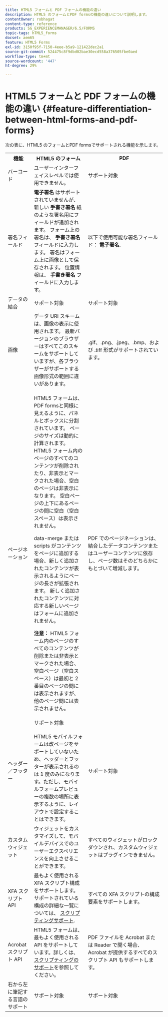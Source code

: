 ```yaml
---
title: HTML5 フォームと PDF フォームの機能の違い
description: HTML5 のフォームとPDF formsの機能の違いについて説明します。
contentOwner: robhagat
content-type: reference
products: SG_EXPERIENCEMANAGER/6.5/FORMS
topic-tags: hTML5_forms
docset: aem65
feature: HTML5 Forms
exl-id: 3150f95f-7150-4eee-b5a9-121422dec2a1
source-git-commit: 524475c8f9dbd02bae30ecd558a376505fbe0aed
workflow-type: tm+mt
source-wordcount: '447'
ht-degree: 29%

---
```


# HTML5 フォームと PDF フォームの機能の違い {#feature-differentiation-between-html-forms-and-pdf-forms}

次の表に、HTML5 のフォームとPDF formsでサポートされる機能を示します。

<table>
 <tbody>
  <tr>
   <th>機能</th>
   <th>HTML5 のフォーム</th>
   <th>PDF</th>
  </tr>
  <tr>
   <td>バーコード<br /> </td>
   <td>ユーザーインターフェイスレベルでは使用できません。 </td>
   <td>サポート対象</td>
  </tr>
  <tr>
   <td>署名フィールド<br /> </td>
   <td><strong>電子署名</strong> はサポートされていませんが、新しい <strong>手書き署名</strong> 紙のような署名用にフィールドが追加されます。 フォーム上の署名は、 <strong>手書き署名</strong> フィールドに入力します。 署名はフォーム上に画像として保存されます。 位置情報は、 <strong>手書き署名</strong> フィールドに入力します。</td>
   <td>以下で使用可能な署名フィールド： <strong>電子署名</strong>.</td>
  </tr>
  <tr>
   <td>データの結合</td>
   <td>サポート対象</td>
   <td>サポート対象</td>
  </tr>
  <tr>
   <td>画像</td>
   <td>データ URI スキームは、画像の表示に使用されます。 最新バージョンのブラウザーはすべてこのスキームをサポートしていますが、各ブラウザーがサポートする画像形式の範囲に違いがあります。<br /> </td>
   <td>.gif、.png、.jpeg、.bmp、および .tiff 形式がサポートされています。</td>
  </tr>
  <tr>
   <td>ページネーション<br /> </td>
   <td><p>HTML5 フォームは、PDF formsと同様に見えるように、パネルとボックスに分割されています。 ページのサイズは動的に計算されます。 HTML5 フォーム内のページのすべてのコンテンツが削除されたり、非表示とマークされた場合、空白のページは非表示になります。 空白ページの上下にあるページの間に空白（空白スペース）は表示されません。</p> <p>data-merge または scripts がコンテンツをページに追加する場合、新しく追加されたコンテンツが表示されるようにページの長さが拡張されます。 新しく追加されたコンテンツに対応する新しいページはフォームに追加されません。 </p> <p><strong>注意：</strong> HTML5 フォーム内のページのすべてのコンテンツが削除または非表示とマークされた場合、空白ページ（空白スペース）は最初と 2 番目のページの間には表示されますが、他のページ間には表示されません。</p> </td>
   <td>PDF でのページネーションは、結合したデータコンテンツまたはユーザーコンテンツに依存し、ページ数はそのどちらかにもとづいて増減します。</td>
  </tr>
  <tr>
   <td>ヘッダー／フッター </td>
   <td>サポート対象<br /> <br /> HTML5 モバイルフォームは改ページをサポートしていないため、ヘッダーとフッターが表示されるのは 1 度のみになります。ただし、モバイルフォームプレビューの複数の場所に表示するように、レイアウトで設定することはできます。<br /> </td>
   <td>サポート対象</td>
  </tr>
  <tr>
   <td>カスタムウィジェット</td>
   <td>ウィジェットをカスタマイズして、モバイルデバイスでのユーザーエクスペリエンスを向上させることができます。<br /> </td>
   <td>すべてのウィジェットがロックダウンされ、カスタムウィジェットはプラグインできません。<br /> </td>
  </tr>
  <tr>
   <td>XFA スクリプト API</td>
   <td>最もよく使用される XFA スクリプト構成をサポートします。サポートされている構成の詳細な一覧については、 <a href="/help/forms/using/scripting-support.md">スクリプティングサポート</a>.</td>
   <td>すべての XFA スクリプトの構成要素をサポートします。</td>
  </tr>
  <tr>
   <td>Acrobat スクリプト API </td>
   <td>HTML5 フォームは、最もよく使用される API をサポートしています。詳しくは、<a href="/help/forms/using/scripting-support.md">スクリプティングのサポート</a>を参照してください。</td>
   <td>PDF ファイルを Acrobat または Reader で開く場合、Acrobat が提供するすべてのスクリプト API もサポートします。</td>
  </tr>
  <tr>
   <td>右から左に筆記する言語のサポート </td>
   <td>サポート対象</td>
   <td>サポート対象</td>
  </tr>
 </tbody>
</table>

<!--Follow the best practices to enable a form template for HTML5 renditions and ensure that the behavior and appearance of HTML5 forms and XFA-based PDF is consistent. For detailed list of best practices, see [Best practices to design an HTML5 form.](/help/forms/using/best-practices-design-html5-forms.md)-->

